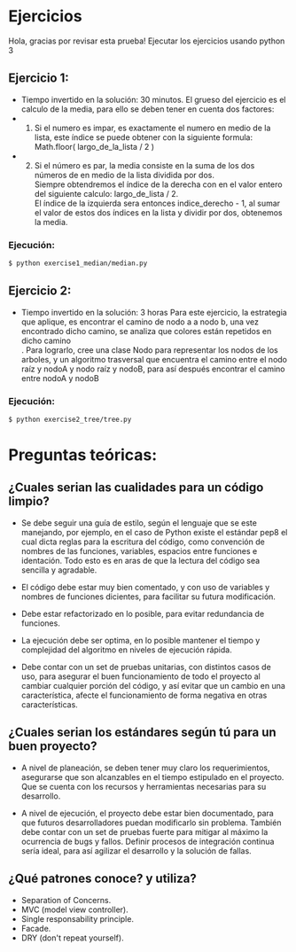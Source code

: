 # Ejercicios
Hola, gracias por revisar esta prueba!
Ejecutar los ejercicios usando python 3

## Ejercicio 1:
- Tiempo invertido en la solución: 30 minutos.
El grueso del ejercicio es el calculo de la media, para ello se deben tener en cuenta dos factores: <br/>
- 1. Si el numero es impar, es exactamente el numero en medio de la lista, este índice se puede obtener con la siguiente formula:<br/>
Math.floor( largo_de_la_lista / 2 )
- 2. Si el número es par, la media consiste en la suma de los dos números de en medio de la lista dividida por dos.<br/>
Siempre obtendremos el índice de la derecha con en el valor entero del siguiente calculo: largo_de_lista / 2.<br/>
El índice de la izquierda sera entonces indice_derecho - 1, al sumar el valor de estos dos índices en la lista y dividir por dos, obtenemos la media.

### Ejecución:
```sh
$ python exercise1_median/median.py
```

## Ejercicio 2:
- Tiempo invertido en la solución: 3 horas
Para este ejercicio, la estrategia que aplique, es encontrar el camino de nodo a a nodo b, una vez encontrado dicho camino, se analiza que colores están repetidos en dicho camino<br/>.
Para lograrlo, cree una clase Nodo para representar los nodos de los arboles, y un algoritmo trasversal que encuentra el camino entre el nodo raíz y nodoA y nodo raíz y nodoB, para así después encontrar el camino entre nodoA y nodoB<br/>

### Ejecución:
```sh
$ python exercise2_tree/tree.py
```

# Preguntas teóricas:
## ¿Cuales serian las cualidades para un código limpio? 
- Se debe seguir una guía de estilo, según el lenguaje que se este manejando, por ejemplo, en el caso de Python existe el estándar pep8 el cual dicta reglas para la escritura del código, como convención de nombres de las funciones, variables, espacios entre funciones e identación. Todo esto es en aras de que la lectura del código sea sencilla y agradable.<br/>

- El código debe estar muy bien comentado, y con uso de variables y nombres de funciones dicientes, para facilitar su futura modificación.<br/>

- Debe estar refactorizado en lo posible, para evitar redundancia de funciones.<br/>

- La ejecución debe ser optima, en lo posible mantener el tiempo y complejidad del algoritmo en niveles de ejecución rápida.<br/>

- Debe contar con un set de pruebas unitarias, con distintos casos de uso, para asegurar el buen funcionamiento de todo el proyecto al cambiar cualquier porción del código, y así evitar que un cambio en una característica, afecte el funcionamiento de forma negativa en otras características.<br/>

## ¿Cuales serian los estándares según tú para un buen proyecto? 
- A nivel de planeación, se deben tener muy claro los requerimientos, asegurarse que son alcanzables en el tiempo estipulado en el proyecto. Que se cuenta con los recursos y herramientas necesarias para su desarrollo. <br/>

- A nivel de ejecución, el proyecto debe estar bien documentado, para que futuros desarrolladores puedan modificarlo sin problema. También debe contar con un set de pruebas fuerte para mitigar al máximo la ocurrencia de bugs y fallos. Definir procesos de integración continua sería ideal, para así agilizar el desarrollo y la solución de fallas. <br/>

## ¿Qué patrones conoce? y utiliza?
- Separation of Concerns. <br/>
- MVC (model view controller). <br />
- Single responsability principle. <br/>
- Facade. <br/>
- DRY (don't repeat yourself). <br />